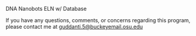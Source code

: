 DNA Nanobots ELN w/ Database

If you have any questions, comments, or concerns regarding this program,
please contact me at guddanti.5@buckeyemail.osu.edu